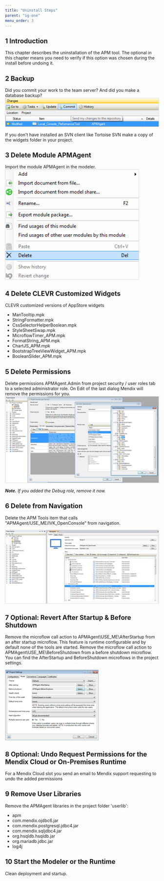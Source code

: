 ```yaml
---
title: "Uninstall Steps"
parent: "ig-one"
menu_order: 3
---
```


## 1 Introduction

This chapter describes the uninstallation of the APM tool. The optional in this chapter means you need to verify if this option was chosen during the install before undoing it.

## 2 Backup

Did you commit your work to the team server? And did you make a database backup?
![](attachments/ig-one-uninstall-steps/Delete_Module.png)

If you don't have installed an SVN client like Tortoise SVN make a copy of the widgets folder in your project.

## 3 Delete Module APMAgent

Import the module APMAgent in the modeler.
![](attachments/ig-one-uninstall-steps/Commit.png)

## 4 Delete CLEVR Customized Widgets

CLEVR customized versions of AppStore widgets

* ManTooltip.mpk
* StringFormatter.mpk
* CssSelectorHelperBoolean.mpk
* StyleSheetSwap.mpk
* MicroflowTimer_APM.mpk
* FormatString_APM.mpk
* ChartJS_APM.mpk
* BootstrapTreeViewWidget_APM.mpk
* BooleanSlider_APM.mpk

## 5 Delete Permissions

Delete permissions APMAgent.Admin from project security / user roles tab to a selected administrator role. On Edit of the last dialog Mendix will remove the permissions for you.
![](attachments/ig-one-uninstall-steps/Delete_Permissions.png)

**_Note._** _If you added the Debug role, remove it now._

## 6 Delete from Navigation

Delete the APM Tools item that calls "APMAgent/USE_ME/IVK_OpenConsole" from navigation.

![](attachments/ig-one-uninstall-steps/Delete_From_Navigation.png)

## 7 Optional: Revert After Startup & Before Shutdown

Remove the microflow call action to APMAgent\USE_ME\AfterStartup from an after startup microflow. This feature is runtime configurable and by default none of the tools are started.
Remove the microflow call action to APMAgent\USE_ME\BeforeShutdown from a before shutdown microflow.
You can find the AfterStartup and BeforeShutdown microflows in the project settings.

![](attachments/ig-one-uninstall-steps/Revert_After_Startup.png)

## 8 Optional: Undo Request Permissions for the Mendix Cloud or On-Premises Runtime

For a Mendix Cloud slot you send an email to Mendix support requesting to undo the added permissions

## 9 Remove User Libraries

Remove the APMAgent libraries in the project folder 'userlib':

*   apm
*   com.mendix.ojdbc6.jar
*   com.mendix.postgresql.jdbc4.jar
*   com.mendix.sqljdbc4.jar
*   org.hsqldb.hsqldb.jar
*   org.mariadb.jdbc.jar
*   log4j

## 10 Start the Modeler or the Runtime

Clean deployment and startup.
